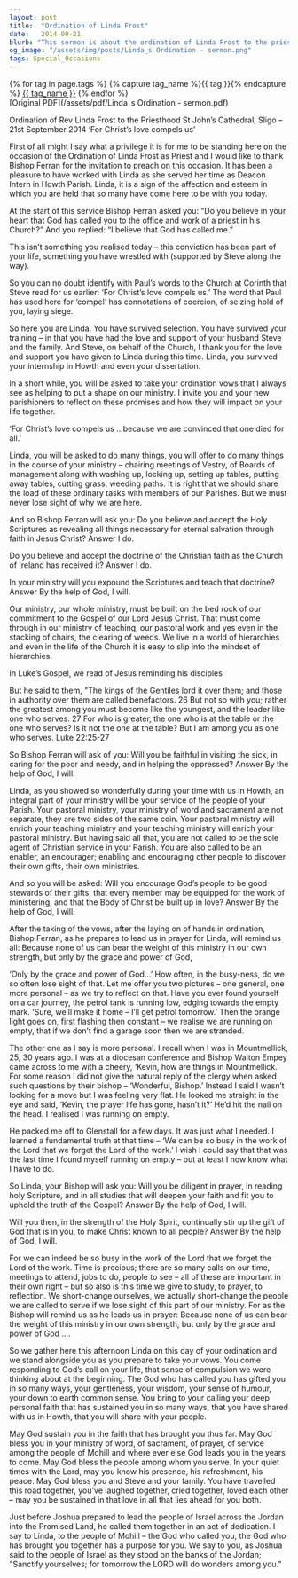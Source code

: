 ```yaml
---
layout: post
title:  "Ordination of Linda Frost"
date:   2014-09-21
blurb: "This sermon is about the ordination of Linda Frost to the priesthood. The sermon emphasizes the importance of service, faith, and dedication in the ministry. It also highlights the significance of personal faith and the need for spiritual nourishment and growth through prayer and scripture reading."
og_image: "/assets/img/posts/Linda_s Ordination - sermon.png"
tags: Special_Occasions
---    
```

<div class="tag-pills">
  {% for tag in page.tags %}
    {% capture tag_name %}{{ tag }}{% endcapture %}
    <a href="{{ site.baseurl }}/tag/{{ tag_name | slugify }}" class="tag-pill">{{ tag_name }}</a>
  {% endfor %}
</div>
[Original PDF](/assets/pdf/Linda_s Ordination - sermon.pdf)

Ordination of Rev Linda Frost to the Priesthood
St John’s Cathedral, Sligo – 21st September 2014
‘For Christ’s love compels us’

First of all might I say what a privilege it is for me to be standing here on the occasion of the Ordination of Linda Frost as Priest and I would like to thank Bishop Ferran for the invitation to preach on this occasion. It has been a pleasure to have worked with Linda as she served her time as Deacon Intern in Howth Parish. Linda, it is a sign of the affection and esteem in which you are held that so many have come here to be with you today.

At the start of this service Bishop Ferran asked you:
“Do you believe in your heart that God has called you to the office and work of a priest in his Church?” And you replied: “I believe that God has called me.”

This isn’t something you realised today – this conviction has been part of your life, something you have wrestled with (supported by Steve along the way).

So you can no doubt identify with Paul’s words to the Church at Corinth that Steve read for us earlier: ‘For Christ’s love compels us.’ The word that Paul has used here for ‘compel’ has connotations of coercion, of seizing hold of you, laying siege.

So here you are Linda. You have survived selection. You have survived your training – in that you have had the love and support of your husband Steve and the family. And Steve, on behalf of the Church, I thank you for the love and support you have given to Linda during this time. Linda, you survived your internship in Howth and even your dissertation.

In a short while, you will be asked to take your ordination vows that I always see as helping to put a shape on our ministry. I invite you and your new parishioners to reflect on these promises and how they will impact on your life together.

‘For Christ’s love compels us …because we are convinced that one died for all.’

Linda, you will be asked to do many things, you will offer to do many things in the course of your ministry – chairing meetings of Vestry, of Boards of management along with washing up, locking up, setting up tables, putting away tables, cutting grass, weeding paths. It is right that we should share the load of these ordinary tasks with members of our Parishes. But we must never lose sight of why we are here.

And so Bishop Ferran will ask you:
Do you believe and accept the Holy Scriptures as revealing all things necessary for eternal salvation through faith in Jesus Christ?
Answer I do.

Do you believe and accept the doctrine of the Christian faith as the Church of Ireland has received it?
Answer I do.

In your ministry will you expound the Scriptures and teach that doctrine?
Answer By the help of God, I will.

Our ministry, our whole ministry, must be built on the bed rock of our commitment to the Gospel of our Lord Jesus Christ. That must come through in our ministry of teaching, our pastoral work and yes even in the stacking of chairs, the clearing of weeds. We live in a world of hierarchies and even in the life of the Church it is easy to slip into the mindset of hierarchies.

In Luke’s Gospel, we read of Jesus reminding his disciples

But he said to them, "The kings of the Gentiles lord it over them; and those in authority over them are called benefactors. 26 But not so with you; rather the greatest among you must become like the youngest, and the leader like one who serves. 27 For who is greater, the one who is at the table or the one who serves? Is it not the one at the table? But I am among you as one who serves. Luke 22:25-27

So Bishop Ferran will ask of you:
Will you be faithful in visiting the sick, in caring for the poor and needy, and in helping the oppressed?
Answer By the help of God, I will.

Linda, as you showed so wonderfully during your time with us in Howth, an integral part of your ministry will be your service of the people of your Parish. Your pastoral ministry, your ministry of word and sacrament are not separate, they are two sides of the same coin. Your pastoral ministry will enrich your teaching ministry and your teaching ministry will enrich your pastoral ministry. But having said all that, you are not called to be the sole agent of Christian service in your Parish. You are also called to be an enabler, an encourager; enabling and encouraging other people to discover their own gifts, their own ministries.

And so you will be asked:
Will you encourage God’s people to be good stewards of their gifts, that every member may be equipped for the work of ministering, and that the Body of Christ be built up in love?
Answer By the help of God, I will.

After the taking of the vows, after the laying on of hands in ordination, Bishop Ferran, as he prepares to lead us in prayer for Linda, will remind us all:
Because none of us can bear the weight of this ministry in our own strength, but only by the grace and power of God,

‘Only by the grace and power of God…’ How often, in the busy-ness, do we so often lose sight of that. Let me offer you two pictures – one general, one more personal – as we try to reflect on that. Have you ever found yourself on a car journey, the petrol tank is running low, edging towards the empty mark. ‘Sure, we’ll make it home – I’ll get petrol tomorrow.’ Then the orange light goes on, first flashing then constant – we realise we are running on empty, that if we don’t find a garage soon then we are stranded.

The other one as I say is more personal. I recall when I was in Mountmellick, 25, 30 years ago. I was at a diocesan conference and Bishop Walton Empey came across to me with a cheery, ‘Kevin, how are things in Mountmellick.’ For some reason I did not give the natural reply of the clergy when asked such questions by their bishop – ‘Wonderful, Bishop.’ Instead I said I wasn’t looking for a move but I was feeling very flat. He looked me straight in the eye and said, ‘Kevin, the prayer life has gone, hasn’t it?’ He’d hit the nail on the head. I realised I was running on empty.

He packed me off to Glenstall for a few days. It was just what I needed. I learned a fundamental truth at that time – ‘We can be so busy in the work of the Lord that we forget the Lord of the work.’ I wish I could say that that was the last time I found myself running on empty – but at least I now know what I have to do.

So Linda, your Bishop will ask you:
Will you be diligent in prayer, in reading holy Scripture, and in all studies that will deepen your faith and fit you to uphold the truth of the Gospel?
Answer By the help of God, I will.

Will you then, in the strength of the Holy Spirit, continually stir up the gift of God that is in you, to make Christ known to all people?
Answer By the help of God, I will.

For we can indeed be so busy in the work of the Lord that we forget the Lord of the work. Time is precious; there are so many calls on our time, meetings to attend, jobs to do, people to see – all of these are important in their own right – but so also is this time we give to study, to prayer, to reflection. We short-change ourselves, we actually short-change the people we are called to serve if we lose sight of this part of our ministry. For as the Bishop will remind us as he leads us in prayer:
Because none of us can bear the weight of this ministry in our own strength, but only by the grace and power of God ….

So we gather here this afternoon Linda on this day of your ordination and we stand alongside you as you prepare to take your vows. You come responding to God’s call on your life, that sense of compulsion we were thinking about at the beginning. The God who has called you has gifted you in so many ways, your gentleness, your wisdom, your sense of humour, your down to earth common sense. You bring to your calling your deep personal faith that has sustained you in so many ways, that you have shared with us in Howth, that you will share with your people.

May God sustain you in the faith that has brought you thus far. May God bless you in your ministry of word, of sacrament, of prayer, of service among the people of Mohill and where ever else God leads you in the years to come. May God bless the people among whom you serve. In your quiet times with the Lord, may you know his presence, his refreshment, his peace. May God bless you and Steve and your family. You have travelled this road together, you’ve laughed together, cried together, loved each other – may you be sustained in that love in all that lies ahead for you both.

Just before Joshua prepared to lead the people of Israel across the Jordan into the Promised Land, he called them together in an act of dedication. I say to Linda, to the people of Mohill – the God who called you, the God who has brought you together has a purpose for you. We say to you, as Joshua said to the people of Israel as they stood on the banks of the Jordan; "Sanctify yourselves; for tomorrow the LORD will do wonders among you."

